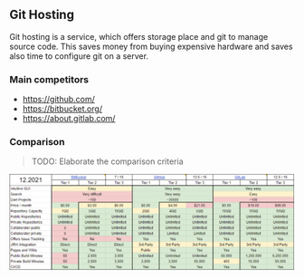 ## Git Hosting
Git hosting is a service, which offers storage place and git to manage 
source code. This saves money from buying expensive hardware and saves also 
time to configure git on a server. 

### Main competitors

- https://github.com/
- https://bitbucket.org/
- https://about.gitlab.com/

### Comparison
> TODO: Elaborate the comparison criteria

![Git Hosting Comparison](../Assets/images/git-hosting-comparison.png)
